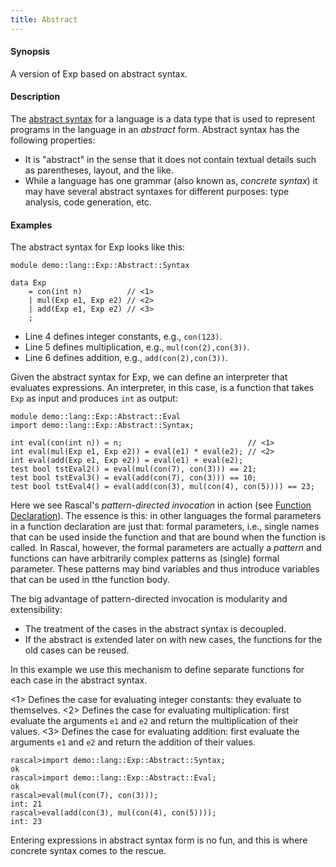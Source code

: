 ```yaml
---
title: Abstract
---
```


#### Synopsis

A version of Exp based on abstract syntax.

#### Description

The [abstract syntax](../../../../Rascalopedia/AbstractSyntaxTree/) for a language is a
data type that is used to represent programs in the language in an _abstract_ form.
Abstract syntax has the following properties:

*  It is "abstract" in the sense that it does not contain textual details such as parentheses,
  layout, and the like.
*  While a language has one grammar (also known as, _concrete syntax_) it may have several abstract syntaxes
  for different purposes: type analysis, code generation, etc.

#### Examples

The abstract syntax for Exp looks like this:

```rascal 
module demo::lang::Exp::Abstract::Syntax

data Exp 
    = con(int n)          // <1>
    | mul(Exp e1, Exp e2) // <2>
    | add(Exp e1, Exp e2) // <3>
    ;

```

* Line 4 defines integer constants, e.g., `con(123)`.
* Line 5 defines multiplication, e.g., `mul(con(2),con(3))`.
* Line 6 defines addition, e.g., `add(con(2),con(3))`.

Given the abstract syntax for Exp, we can define an interpreter that evaluates
expressions. An interpreter, in this case, is a function that takes `Exp` as input
and produces `int` as output:

```rascal 
module demo::lang::Exp::Abstract::Eval
import demo::lang::Exp::Abstract::Syntax;

int eval(con(int n)) = n;                            // <1>
int eval(mul(Exp e1, Exp e2)) = eval(e1) * eval(e2); // <2>
int eval(add(Exp e1, Exp e2)) = eval(e1) + eval(e2);
test bool tstEval2() = eval(mul(con(7), con(3))) == 21;
test bool tstEval3() = eval(add(con(7), con(3))) == 10;
test bool tstEval4() = eval(add(con(3), mul(con(4), con(5)))) == 23;

```

Here we see Rascal's _pattern-directed invocation_ in action (see [Function Declaration](../../../../Rascal/Declarations/Function/)).
The essence is this: in other languages the formal parameters in a function declaration
are just that: formal parameters, i.e., single names that can be used inside the function and
that are bound when the function is called.
In Rascal, however, the formal parameters are actually a _pattern_ and functions
can have arbitrarily complex patterns as (single) formal parameter.
These patterns may bind variables and thus introduce variables that can be used in tthe function body.

The big advantage of pattern-directed invocation is modularity and extensibility:

*  The treatment of the cases in the abstract syntax is decoupled.
*  If the abstract is extended later on with new cases, the functions for the old cases can be reused.

In this example we use this mechanism to define separate functions for each case in the abstract syntax.

<1> Defines the case for evaluating integer constants: they evaluate to themselves.
<2> Defines the case for evaluating multiplication: first evaluate the arguments `e1` and `e2`
    and return the multiplication of their values.
<3> Defines the case for evaluating addition: first evaluate the arguments `e1` and `e2`
    and return the addition of their values.

```rascal-shell 
rascal>import demo::lang::Exp::Abstract::Syntax;
ok
rascal>import demo::lang::Exp::Abstract::Eval;
ok
rascal>eval(mul(con(7), con(3)));
int: 21
rascal>eval(add(con(3), mul(con(4), con(5))));
int: 23
```
Entering expressions in abstract syntax form is no fun, and this is where concrete syntax comes to the rescue.

